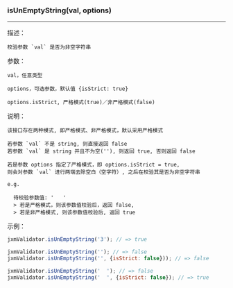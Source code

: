 
### isUnEmptyString(val, options)

----------

描述：

    校验参数 `val` 是否为非空字符串

参数：

    val，任意类型

    options，可选参数，默认值 {isStrict: true}

    options.isStrict, 严格模式(true)／非严格模式(false)

说明：

    该接口存在两种模式, 即严格模式、非严格模式，默认采用严格模式

    若参数 `val` 不是 string, 则直接返回 false
    若参数 `val` 是 string 并且不为空(''), 则返回 true, 否则返回 false

    若是参数 options 指定了严格模式，即 options.isStrict = true, 
    则会对参数 `val` 进行两端去除空白（空字符）, 之后在校验其是否为非空字符串

    e.g.

      待校验参数值: '   '
      > 若是严格模式，则该参数值校验后，返回 false,
      > 若是非严格模式, 则该参数值校验后, 返回 true

示例：

```javascript
jxmValidator.isUnEmptyString('3'); // => true

jxmValidator.isUnEmptyString(''); // => false
jxmValidator.isUnEmptyString('', {isStrict: false})); // => false

jxmValidator.isUnEmptyString('  '); // => false
jxmValidator.isUnEmptyString('  ', {isStrict: false}); // => true
```
